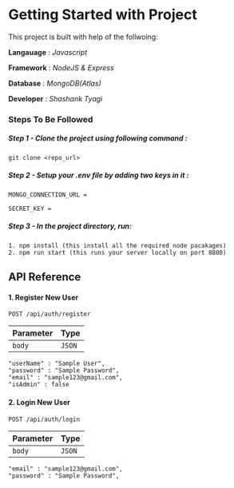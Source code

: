# Getting Started with Project

This project is built with help of the follwoing:

**Langauage** : *Javascript*

**Framework** : *NodeJS & Express*

**Database** : *MongoDB(Atlas)*

**Developer** : *Shashank Tyagi*

### Steps To Be Followed

##### Step 1 - ***Clone the project using following command :***
    git clone <repo_url>

##### Step 2 - ***Setup your .env file by adding two keys in it :***

    MONGO_CONNECTION_URL =

    SECRET_KEY =

##### ***Step 3 - In the project directory, run:***
    1. npm install (this install all the required node pacakages)
    2. npm run start (this runs your server locally on port 8800)



## API Reference

#### 1. Register New User

```http
POST /api/auth/register
```

| Parameter | Type     | 
| :-------- | :------- |
| `body` | `JSON` |
    "userName" : "Sample User",
    "password" : "Sample Password",
    "email" : "sample123@gmail.com",
    "isAdmin" : false

#### 2. Login New User

```http
POST /api/auth/login
```

| Parameter | Type     | 
| :-------- | :------- |
| `body` | `JSON` |
    "email" : "sample123@gmail.com",
    "password" : "Sample Password",

